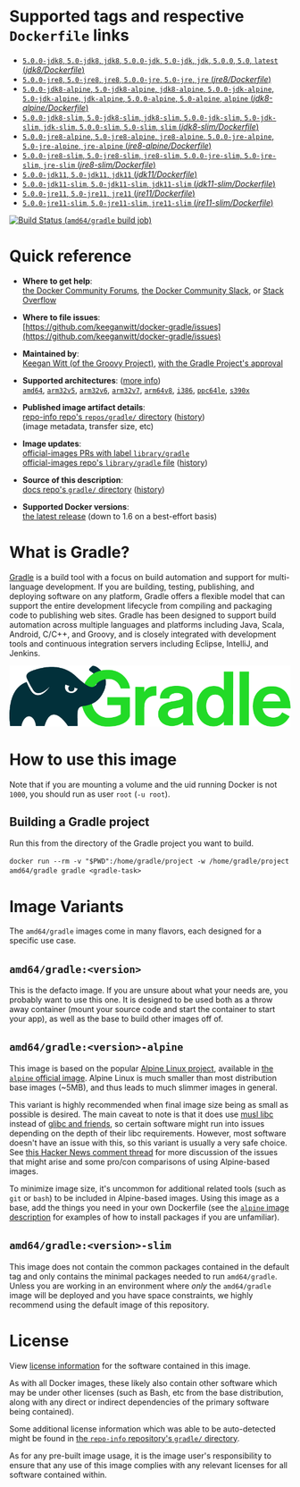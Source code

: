 <!--

********************************************************************************

WARNING:

    DO NOT EDIT "gradle/README.md"

    IT IS AUTO-GENERATED

    (from the other files in "gradle/" combined with a set of templates)

********************************************************************************

-->

# Supported tags and respective `Dockerfile` links

-	[`5.0.0-jdk8`, `5.0-jdk8`, `jdk8`, `5.0.0-jdk`, `5.0-jdk`, `jdk`, `5.0.0`, `5.0`, `latest` (*jdk8/Dockerfile*)](https://github.com/keeganwitt/docker-gradle/blob/4c98d5f394f8d3f9b448ff6fa9ad6c2de8983757/jdk8/Dockerfile)
-	[`5.0.0-jre8`, `5.0-jre8`, `jre8`, `5.0.0-jre`, `5.0-jre`, `jre` (*jre8/Dockerfile*)](https://github.com/keeganwitt/docker-gradle/blob/4c98d5f394f8d3f9b448ff6fa9ad6c2de8983757/jre8/Dockerfile)
-	[`5.0.0-jdk8-alpine`, `5.0-jdk8-alpine`, `jdk8-alpine`, `5.0.0-jdk-alpine`, `5.0-jdk-alpine`, `jdk-alpine`, `5.0.0-alpine`, `5.0-alpine`, `alpine` (*jdk8-alpine/Dockerfile*)](https://github.com/keeganwitt/docker-gradle/blob/4c98d5f394f8d3f9b448ff6fa9ad6c2de8983757/jdk8-alpine/Dockerfile)
-	[`5.0.0-jdk8-slim`, `5.0-jdk8-slim`, `jdk8-slim`, `5.0.0-jdk-slim`, `5.0-jdk-slim`, `jdk-slim`, `5.0.0-slim`, `5.0-slim`, `slim` (*jdk8-slim/Dockerfile*)](https://github.com/keeganwitt/docker-gradle/blob/4c98d5f394f8d3f9b448ff6fa9ad6c2de8983757/jdk8-slim/Dockerfile)
-	[`5.0.0-jre8-alpine`, `5.0-jre8-alpine`, `jre8-alpine`, `5.0.0-jre-alpine`, `5.0-jre-alpine`, `jre-alpine` (*jre8-alpine/Dockerfile*)](https://github.com/keeganwitt/docker-gradle/blob/4c98d5f394f8d3f9b448ff6fa9ad6c2de8983757/jre8-alpine/Dockerfile)
-	[`5.0.0-jre8-slim`, `5.0-jre8-slim`, `jre8-slim`, `5.0.0-jre-slim`, `5.0-jre-slim`, `jre-slim` (*jre8-slim/Dockerfile*)](https://github.com/keeganwitt/docker-gradle/blob/4c98d5f394f8d3f9b448ff6fa9ad6c2de8983757/jre8-slim/Dockerfile)
-	[`5.0.0-jdk11`, `5.0-jdk11`, `jdk11` (*jdk11/Dockerfile*)](https://github.com/keeganwitt/docker-gradle/blob/4c98d5f394f8d3f9b448ff6fa9ad6c2de8983757/jdk11/Dockerfile)
-	[`5.0.0-jdk11-slim`, `5.0-jdk11-slim`, `jdk11-slim` (*jdk11-slim/Dockerfile*)](https://github.com/keeganwitt/docker-gradle/blob/4c98d5f394f8d3f9b448ff6fa9ad6c2de8983757/jdk11-slim/Dockerfile)
-	[`5.0.0-jre11`, `5.0-jre11`, `jre11` (*jre11/Dockerfile*)](https://github.com/keeganwitt/docker-gradle/blob/4c98d5f394f8d3f9b448ff6fa9ad6c2de8983757/jre11/Dockerfile)
-	[`5.0.0-jre11-slim`, `5.0-jre11-slim`, `jre11-slim` (*jre11-slim/Dockerfile*)](https://github.com/keeganwitt/docker-gradle/blob/4c98d5f394f8d3f9b448ff6fa9ad6c2de8983757/jre11-slim/Dockerfile)

[![Build Status](https://doi-janky.infosiftr.net/job/multiarch/job/amd64/job/gradle/badge/icon) (`amd64/gradle` build job)](https://doi-janky.infosiftr.net/job/multiarch/job/amd64/job/gradle/)

# Quick reference

-	**Where to get help**:  
	[the Docker Community Forums](https://forums.docker.com/), [the Docker Community Slack](https://blog.docker.com/2016/11/introducing-docker-community-directory-docker-community-slack/), or [Stack Overflow](https://stackoverflow.com/search?tab=newest&q=docker)

-	**Where to file issues**:  
	[https://github.com/keeganwitt/docker-gradle/issues](https://github.com/keeganwitt/docker-gradle/issues)

-	**Maintained by**:  
	[Keegan Witt (of the Groovy Project)](https://github.com/keeganwitt/docker-gradle), [with the Gradle Project's approval](https://discuss.gradle.org/t/official-docker-images/21159/8)

-	**Supported architectures**: ([more info](https://github.com/docker-library/official-images#architectures-other-than-amd64))  
	[`amd64`](https://hub.docker.com/r/amd64/gradle/), [`arm32v5`](https://hub.docker.com/r/arm32v5/gradle/), [`arm32v6`](https://hub.docker.com/r/arm32v6/gradle/), [`arm32v7`](https://hub.docker.com/r/arm32v7/gradle/), [`arm64v8`](https://hub.docker.com/r/arm64v8/gradle/), [`i386`](https://hub.docker.com/r/i386/gradle/), [`ppc64le`](https://hub.docker.com/r/ppc64le/gradle/), [`s390x`](https://hub.docker.com/r/s390x/gradle/)

-	**Published image artifact details**:  
	[repo-info repo's `repos/gradle/` directory](https://github.com/docker-library/repo-info/blob/master/repos/gradle) ([history](https://github.com/docker-library/repo-info/commits/master/repos/gradle))  
	(image metadata, transfer size, etc)

-	**Image updates**:  
	[official-images PRs with label `library/gradle`](https://github.com/docker-library/official-images/pulls?q=label%3Alibrary%2Fgradle)  
	[official-images repo's `library/gradle` file](https://github.com/docker-library/official-images/blob/master/library/gradle) ([history](https://github.com/docker-library/official-images/commits/master/library/gradle))

-	**Source of this description**:  
	[docs repo's `gradle/` directory](https://github.com/docker-library/docs/tree/master/gradle) ([history](https://github.com/docker-library/docs/commits/master/gradle))

-	**Supported Docker versions**:  
	[the latest release](https://github.com/docker/docker-ce/releases/latest) (down to 1.6 on a best-effort basis)

# What is Gradle?

[Gradle](https://gradle.org/) is a build tool with a focus on build automation and support for multi-language development. If you are building, testing, publishing, and deploying software on any platform, Gradle offers a flexible model that can support the entire development lifecycle from compiling and packaging code to publishing web sites. Gradle has been designed to support build automation across multiple languages and platforms including Java, Scala, Android, C/C++, and Groovy, and is closely integrated with development tools and continuous integration servers including Eclipse, IntelliJ, and Jenkins.

![logo](https://raw.githubusercontent.com/docker-library/docs/c3d3ca6beed000f9ba6eabc98f3399158f520256/gradle/logo.png)

# How to use this image

Note that if you are mounting a volume and the uid running Docker is not `1000`, you should run as user `root` (`-u root`).

## Building a Gradle project

Run this from the directory of the Gradle project you want to build.

`docker run --rm -v "$PWD":/home/gradle/project -w /home/gradle/project amd64/gradle gradle <gradle-task>`

# Image Variants

The `amd64/gradle` images come in many flavors, each designed for a specific use case.

## `amd64/gradle:<version>`

This is the defacto image. If you are unsure about what your needs are, you probably want to use this one. It is designed to be used both as a throw away container (mount your source code and start the container to start your app), as well as the base to build other images off of.

## `amd64/gradle:<version>-alpine`

This image is based on the popular [Alpine Linux project](http://alpinelinux.org), available in [the `alpine` official image](https://hub.docker.com/_/alpine). Alpine Linux is much smaller than most distribution base images (~5MB), and thus leads to much slimmer images in general.

This variant is highly recommended when final image size being as small as possible is desired. The main caveat to note is that it does use [musl libc](http://www.musl-libc.org) instead of [glibc and friends](http://www.etalabs.net/compare_libcs.html), so certain software might run into issues depending on the depth of their libc requirements. However, most software doesn't have an issue with this, so this variant is usually a very safe choice. See [this Hacker News comment thread](https://news.ycombinator.com/item?id=10782897) for more discussion of the issues that might arise and some pro/con comparisons of using Alpine-based images.

To minimize image size, it's uncommon for additional related tools (such as `git` or `bash`) to be included in Alpine-based images. Using this image as a base, add the things you need in your own Dockerfile (see the [`alpine` image description](https://hub.docker.com/_/alpine/) for examples of how to install packages if you are unfamiliar).

## `amd64/gradle:<version>-slim`

This image does not contain the common packages contained in the default tag and only contains the minimal packages needed to run `amd64/gradle`. Unless you are working in an environment where *only* the `amd64/gradle` image will be deployed and you have space constraints, we highly recommend using the default image of this repository.

# License

View [license information](https://gradle.org/license/) for the software contained in this image.

As with all Docker images, these likely also contain other software which may be under other licenses (such as Bash, etc from the base distribution, along with any direct or indirect dependencies of the primary software being contained).

Some additional license information which was able to be auto-detected might be found in [the `repo-info` repository's `gradle/` directory](https://github.com/docker-library/repo-info/tree/master/repos/gradle).

As for any pre-built image usage, it is the image user's responsibility to ensure that any use of this image complies with any relevant licenses for all software contained within.
